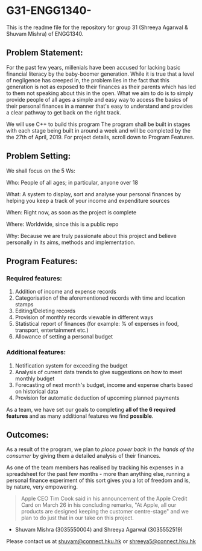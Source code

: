 # G31-ENGG1340-
This is the readme file for the repository for group 31 (Shreeya Agarwal &amp; Shuvam Mishra) of ENGG1340.

## Problem Statement:
For the past few years, millenials have been accused for lacking basic financial literacy by the baby-boomer generation. While it is true that a level of negligence has creeped in, the problem lies in the fact that this generation is not as exposed to their finances as their parents which has led to them not speaking about this in the open. What we aim to do is to simply provide people of all ages a simple and easy way to access the basics of their personal finances in a manner that's easy to understand and provides a clear pathway to get back on the right track.

We will use C++ to build this program
The program shall be built in stages with each stage being built in around a week and will be completed by the the 27th of April, 2019.
For project details, scroll down to Program Features.


## Problem Setting:
We shall focus on the 5 Ws:

Who: People of all ages; in particular, anyone over 18

What: A system to display, sort and analyse your personal finances by helping you keep a track of your income and expenditure sources

When: Right now, as soon as the project is complete

Where: Worldwide, since this is a public repo

Why: Because we are truly passionate about this project and believe personally in its aims, methods and implementation.

## Program Features:

### Required features:
1. Addition of income and expense records
2. Categorisation of the aforementioned records with time and location stamps
3. Editing/Deleting records
4. Provision of monthly records viewable in different ways
5. Statistical report of finances (for example: % of expenses in food, transport, entertainment etc.)
6. Allowance of setting a personal budget

### Additional features:
1. Notification system for exceeding the budget
2. Analysis of current data trends to give suggestions on how to meet monthly budget
3. Forecasting of next month's budget, income and expense charts based on historical data
4. Provision for automatic deduction of upcoming planned payments

As a team, we have set our goals to completing **all of the 6 required features** and as many additional features we find **possible**.

## Outcomes:
As a result of the program, we plan to *place power back in the hands of the consumer* by giving them a detailed analysis of their finances.  

As one of the team members has realised by tracking his expenses in a spreadsheet for the past few months - more than anything else, running a personal finance experiment of this sort gives you a lot of freedom and is, by nature, very empowering.
> Apple CEO Tim Cook said in his announcement of the Apple Credit Card on March 26 in his concluding remarks, "At Apple, all our products are designed keeping the customer centre-stage" and we plan to do just that in our take on this project.

- Shuvam Mishra (3035550004) and Shreeya Agarwal (3035552519)
 
Please contact us at shuvam@connect.hku.hk or shreeya5@connect.hku.hk
